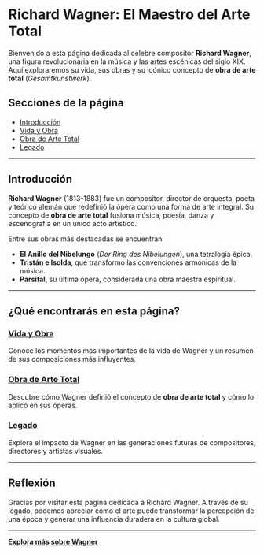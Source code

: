 # Richard Wagner: El Maestro del Arte Total

Bienvenido a esta página dedicada al célebre compositor **Richard Wagner**, una figura revolucionaria en la música y las artes escénicas del siglo XIX. Aquí exploraremos su vida, sus obras y su icónico concepto de **obra de arte total** (*Gesamtkunstwerk*).

## Secciones de la página
- [Introducción](#introducción)
- [Vida y Obra](vida-obra.md)
- [Obra de Arte Total](arte-total.md)
- [Legado](legado.md)

---

## Introducción

**Richard Wagner** (1813-1883) fue un compositor, director de orquesta, poeta y teórico alemán que redefinió la ópera como una forma de arte integral. Su concepto de **obra de arte total** fusiona música, poesía, danza y escenografía en un único acto artístico.

Entre sus obras más destacadas se encuentran:
- **El Anillo del Nibelungo** (*Der Ring des Nibelungen*), una tetralogía épica.
- **Tristán e Isolda**, que transformó las convenciones armónicas de la música.
- **Parsifal**, su última ópera, considerada una obra maestra espiritual.

---

## ¿Qué encontrarás en esta página?

### [Vida y Obra](vida-obra.md)
Conoce los momentos más importantes de la vida de Wagner y un resumen de sus composiciones más influyentes.

### [Obra de Arte Total](arte-total.md)
Descubre cómo Wagner definió el concepto de **obra de arte total** y cómo lo aplicó en sus óperas.

### [Legado](legado.md)
Explora el impacto de Wagner en las generaciones futuras de compositores, directores y artistas visuales.

---

## Reflexión

Gracias por visitar esta página dedicada a Richard Wagner. A través de su legado, podemos apreciar cómo el arte puede transformar la percepción de una época y generar una influencia duradera en la cultura global.

---

**[Explora más sobre Wagner](https://www.richard-wagner.org/)**  
